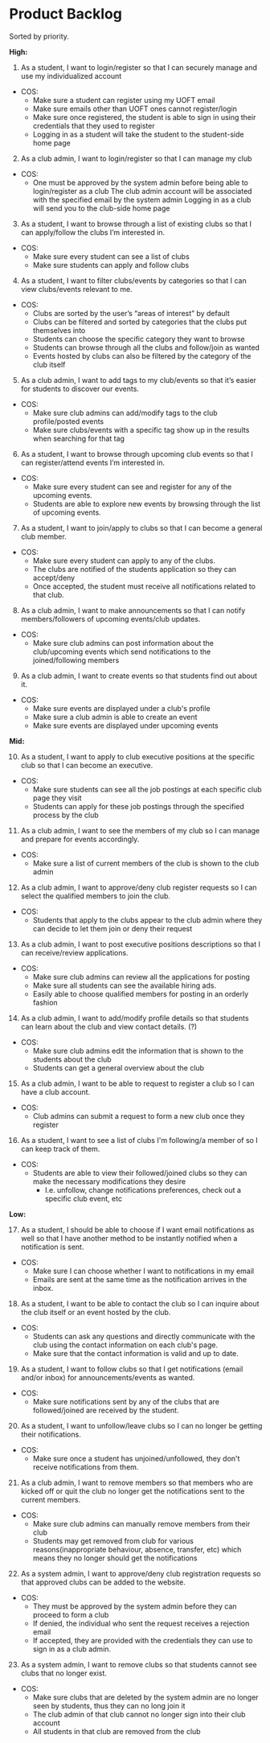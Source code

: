 # Product Backlog

Sorted by priority.

__High:__

1. As a student, I want to login/register so that I can securely manage and use my individualized account
- COS:
   - Make sure a student can register using my UOFT email
   - Make sure emails other than UOFT ones cannot register/login
   - Make sure once registered, the student is able to sign in using their credentials that they used to register
   - Logging in as a student will take the student to the student-side home page

2. As a club admin, I want to login/register so that I can manage my club
- COS:
  - One must be approved by the system admin before being able to login/register as a club
The club admin account will be associated with the specified email by the system admin
Logging in as a club will send you to the club-side home page

3. As a student, I want to browse through a list of existing clubs so that I can apply/follow the clubs I’m interested in.
- COS:
  - Make sure every student can see a list of clubs
  - Make sure students can apply and follow clubs

4. As a student, I want to filter clubs/events by categories so that I can view clubs/events relevant to me.
- COS:
  - Clubs are sorted by the user’s “areas of interest” by default
  - Clubs can be filtered and sorted by categories that the clubs put themselves into
  - Students can choose the specific category they want to browse
  - Students can browse through all the clubs and follow/join as wanted
  - Events hosted by clubs can also be filtered by the category of the club itself

5. As a club admin, I want to add tags to my club/events so that it’s easier for students to discover our events.
- COS:
  - Make sure club admins can add/modify tags to the club profile/posted events
  - Make sure clubs/events with a specific tag show up in the results when searching for that tag

6. As a student, I want to browse through upcoming club events so that I can register/attend events I’m interested in.
- COS:
  - Make sure every student can see and register for any of the upcoming events.
  - Students are able to explore new events by browsing through the list of upcoming events.

7. As a student, I want to join/apply to clubs so that I can become a general club member.
- COS:
  - Make sure every student can apply to any of the clubs.
  - The clubs are notified of the students application so they can accept/deny
  - Once accepted, the student must receive all notifications related to that club.

8. As a club admin, I want to make announcements so that I can notify members/followers of upcoming events/club updates.
- COS:
  - Make sure club admins can post information about the club/upcoming events which send notifications to the joined/following members

9. As a club admin, I want to create events so that students find out about it.
- COS:
  - Make sure events are displayed under a club's profile
  - Make sure a club admin is able to create an event
  - Make sure events are displayed under upcoming events


__Mid:__

10. As a student, I want to apply to club executive positions at the specific club so that I can become an executive.
- COS:
  - Make sure students can see all the job postings at each specific club page they visit
  - Students can apply for these job postings through the specified process by the club

11. As a club admin, I want to see the members of my club so I can manage and prepare for events accordingly.
- COS:
  - Make sure a list of current members of the club is shown to the club admin

12. As a club admin, I want to approve/deny club register requests so I can select the qualified members to join the club.
- COS:
  - Students that apply to the clubs appear to the club admin where they can decide to let them join or deny their request

13. As a club admin, I want to post executive positions descriptions so that I can receive/review applications.
- COS:
  - Make sure club admins can review all the applications for posting
  - Make sure all students can see the available hiring ads.
  - Easily able to choose qualified members for posting in an orderly fashion

14. As a club admin, I want to add/modify profile details so that students can learn about the club and view contact details. (?)
- COS:
  - Make sure club admins edit the information that is shown to the students about the club
  - Students can get a general overview about the club

15. As a club admin, I want to be able to request to register a club so I can have a club account.
- COS:
  - Club admins can submit a request to form a new club once they register

16. As a student, I want to see a list of clubs I'm following/a member of so I can keep track of them.
- COS:
  - Students are able to view their followed/joined clubs so they can make the necessary modifications they desire
    - I.e. unfollow, change notifications preferences, check out a specific club event, etc

__Low:__

17. As a student, I should be able to choose if I want email notifications as well so that I have another method to be instantly notified when a notification is sent.
- COS:
  - Make sure I can choose whether I want to notifications in my email
  - Emails are sent at the same time as the notification arrives in the inbox.

18. As a student, I want to be able to contact the club so I can inquire about the club itself or an event hosted by the club.
- COS:
  - Students can ask any questions and directly communicate with the club using the contact information on each club's page.
  - Make sure that the contact information is valid and up to date.

19. As a student, I want to follow clubs so that I get notifications (email and/or inbox) for announcements/events as wanted.
- COS:
  - Make sure notifications sent by any of the clubs that are followed/joined are received by the student.

20. As a student, I want to unfollow/leave clubs so I can no longer be getting their notifications.
- COS:
  - Make sure once a student has unjoined/unfollowed, they don't receive notifications from them.

21. As a club admin, I want to remove members so that members who are kicked off or quit the club no longer get the notifications sent to the current members.
- COS:
  - Make sure club admins can manually remove members from their club
  - Students may get removed from club for various reasons(inappropriate behaviour, absence, transfer, etc) which means they no longer should get the notifications

22. As a system admin, I want to approve/deny club registration requests so that approved clubs can be added to the website.
- COS:
  - They must be approved by the system admin before they can proceed to form a club
  - If denied, the individual who sent the request receives a rejection email
  - If accepted, they are provided with the credentials they can use to sign in as a club admin.

23. As a system admin, I want to remove clubs so that students cannot see clubs that no longer exist.
- COS:
  - Make sure clubs that are deleted by the system admin are no longer seen by students, thus they can no long join it
  - The club admin of that club cannot no longer sign into their club account
  - All students in that club are removed from the club
